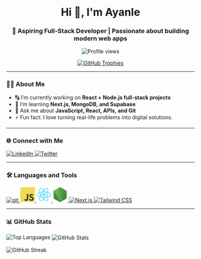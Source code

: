 <h1 align="center">Hi 👋, I'm Ayanle</h1>
<h3 align="center">🚀 Aspiring Full-Stack Developer | Passionate about building modern web apps</h3>

<p align="center">
  <img src="https://komarev.com/ghpvc/?username=ducesane&label=Profile%20views&color=0e75b6&style=flat" alt="Profile views" />
</p>

<p align="center">
  <a href="https://github.com/ryo-ma/github-profile-trophy">
    <img src="https://github-profile-trophy.vercel.app/?username=ducesane&theme=gruvbox&row=2&column=3" alt="GitHub Trophies" />
  </a>
</p>

---

### 👨‍💼 About Me

- 🔠 I’m currently working on **React + Node.js full-stack projects**
- 🌱 I’m learning **Next.js, MongoDB, and Supabase**
- 💬 Ask me about **JavaScript, React, APIs, and Git**
- ⚡ Fun fact: I love turning real-life problems into digital solutions.

---

### 🌐 Connect with Me

<p align="left">
  <a href="https://www.linkedin.com/in/ayaanle1/" target="_blank">
    <img src="https://img.shields.io/badge/LinkedIn-blue?style=for-the-badge&logo=linkedin" alt="LinkedIn" />
  </a>
  <a href="https://twitter.com/ayaanle_1" target="_blank">
    <img src="https://img.shields.io/twitter/follow/ayaanle_1?logo=twitter&style=for-the-badge" alt="Twitter" />
  </a>
</p>

---

### 🛠️ Languages and Tools

<p align="left">
  <a href="https://git-scm.com/" target="_blank">
    <img src="https://www.vectorlogo.zone/logos/git-scm/git-scm-icon.svg" alt="git" width="40" height="40" />
  </a>
  <a href="https://developer.mozilla.org/en-US/docs/Web/JavaScript" target="_blank">
    <img src="https://raw.githubusercontent.com/devicons/devicon/master/icons/javascript/javascript-original.svg" alt="JavaScript" width="40" height="40" />
  </a>
  <a href="https://reactjs.org/" target="_blank">
    <img src="https://raw.githubusercontent.com/devicons/devicon/master/icons/react/react-original.svg" alt="React" width="40" height="40" />
  </a>
  <a href="https://nodejs.org/" target="_blank">
    <img src="https://raw.githubusercontent.com/devicons/devicon/master/icons/nodejs/nodejs-original.svg" alt="Node.js" width="40" height="40" />
  </a>
  <a href="https://nextjs.org/" target="_blank">
    <img src="https://cdn.worldvectorlogo.com/logos/nextjs-2.svg" alt="Next.js" width="40" height="40" />
  </a>
  <a href="https://tailwindcss.com/" target="_blank">
    <img src="https://www.vectorlogo.zone/logos/tailwindcss/tailwindcss-icon.svg" alt="Tailwind CSS" width="40" height="40" />
  </a>
</p>

---

### 📊 GitHub Stats

<p>
  <img align="left" src="https://github-readme-stats.vercel.app/api/top-langs?username=ducesane&show_icons=true&locale=en&layout=compact" alt="Top Languages" />
</p>

<p>&nbsp;<img align="center" src="https://github-readme-stats.vercel.app/api?username=ducesane&show_icons=true&locale=en" alt="GitHub Stats" /></p>

<p><img align="center" src="https://github-readme-streak-stats.herokuapp.com/?user=ducesane&" alt="GitHub Streak" /></p>
